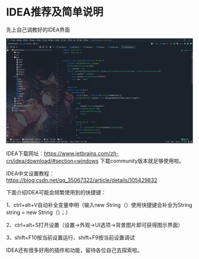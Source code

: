 # IDEA推荐及简单说明

先上自己调教好的IDEA界面

![image](https://github.com/ackon2333/-java-GBN-/blob/main/%E9%9B%B6%E3%80%81IDEA%E6%8E%A8%E8%8D%90/IDEA%E7%95%8C%E9%9D%A2.jpg)

IDEA下载网址：https://www.jetbrains.com/zh-cn/idea/download/#section=windows  下载community版本就足够使用啦。

IDEA中文设置教程：https://blog.csdn.net/qq_35067322/article/details/105429832

下面介绍IDEA可能会频繁使用到的快捷键：

1、ctrl+alt+V自动补全变量申明（输入new String（）使用快捷键会补全为String string = new String（）；）

2、ctrl+alt+S打开设置（设置->外观->UI选项->背景图片即可获得图示界面）

3、shift+F10按当前设置运行、shift+F9按当前设置调试

IDEA还有很多好用的插件和功能，留待各位自己去探索啦。
